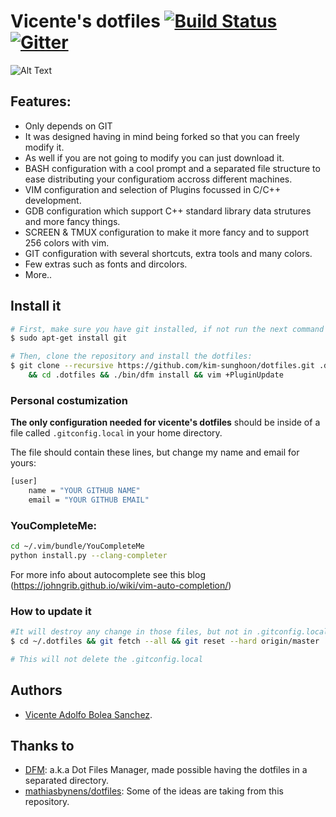 # Vicente's dotfiles [![Build Status](https://travis-ci.org/vicentebolea/dotfiles.svg?branch=master)](https://travis-ci.org/vicentebolea/dotfiles) [![Gitter](https://badges.gitter.im/Join%20Chat.svg)](https://gitter.im/vicentebolea/dotfiles?utm_source=badge&utm_medium=badge&utm_campaign=pr-badge&utm_content=badge)

![Alt Text](https://raw.github.com/vicentebolea/dotfiles/master/screenshot.gif "My personal configuration for the Linux terminal with 256 colors")


## Features:
 - Only depends on GIT
 - It was designed having in mind being forked so that you can freely modify it.
 - As well if you are not going to modify you can just download it.
 - BASH configuration with a cool prompt and a separated file structure to ease distributing your configuratiom accross different machines.
 - VIM configuration and selection of Plugins focussed in C/C++ development.
 - GDB configuration which support C++ standard library data strutures and more fancy things.
 - SCREEN & TMUX configuration to make it more fancy and to support 256 colors with vim.
 - GIT configuration with several shortcuts, extra tools and many colors.
 - Few extras such as fonts and dircolors.
 - More..

## Install it
    
```sh
# First, make sure you have git installed, if not run the next command if you are in ubuntu:
$ sudo apt-get install git

# Then, clone the repository and install the dotfiles:
$ git clone --recursive https://github.com/kim-sunghoon/dotfiles.git .dotfiles \
    && cd .dotfiles && ./bin/dfm install && vim +PluginUpdate
```

### Personal costumization

__The only configuration needed for vicente's dotfiles__ should be inside of a file 
called `.gitconfig.local` in your home directory. 

The file should contain these lines, but change my name and email for yours:

```sh
[user]
    name = "YOUR GITHUB NAME"
    email = "YOUR GITHUB EMAIL"
```
### YouCompleteMe:
 ```sh 
 cd ~/.vim/bundle/YouCompleteMe 
 python install.py --clang-completer  
 
 ```

For more info about autocomplete see this blog (https://johngrib.github.io/wiki/vim-auto-completion/)

### How to update it
```sh
#It will destroy any change in those files, but not in .gitconfig.local. Go to dotfiles directory
$ cd ~/.dotfiles && git fetch --all && git reset --hard origin/master

# This will not delete the .gitconfig.local
```


## Authors
 - [Vicente Adolfo Bolea Sanchez][vicente].

## Thanks to
 - [DFM][dfm]:                    a.k.a Dot Files Manager, made possible having the dotfiles in a separated directory.
 - [mathiasbynens/dotfiles][mat]: Some of the ideas are taking from this repository.

<!-- Links -->
[dfm]:     https://github.com/justone/dfm
[mat]:     https://github.com/mathiasbynens/dotfiles
[vicente]: https://github.com/vicentebolea
[dicl]:    http://dicl.unist.ac.kr
[conv]:    https://github.com/vicentebolea/dotfiles/issues/3

